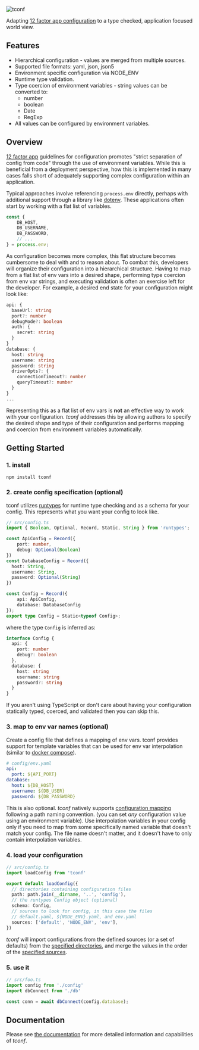 ![tconf](https://user-images.githubusercontent.com/33014/144646320-bb6cc527-18d6-4889-998e-e37fdc849170.png)

Adapting [12 factor app configuration](https://12factor.net/config) to a type checked, application focused world view.

## Features
- Hierarchical configuration - values are merged from multiple sources.
- Supported file formats: yaml, json, json5
- Environment specific configuration via NODE_ENV
- Runtime type validation.
- Type coercion of environment variables - string values can be converted to:
  - number
  - boolean
  - Date
  - RegExp
- All values can be configured by environment variables.

## Overview

[12 factor app](https://12factor.net/config) guidelines for configuration promotes "strict separation of config from code" through the use of environment variables. While this is beneficial from a deployment perspective, how this is implemented in many cases falls short of adequately supporting complex configuration within an application.

Typical approaches involve referencing `process.env` directly, perhaps with additional support through a library like [dotenv](https://github.com/motdotla/dotenv). These applications often start by working with a flat list of variables.

```typescript
const {
    DB_HOST,
    DB_USERNAME,
    DB_PASSWORD,
    // ...
} = process.env;
```
As configuration becomes more complex, this flat structure becomes cumbersome to deal with and to reason about. To combat this, developers will organize their configuration into a hierarchical structure. Having to map from a flat list of env vars into a desired shape, performing type coercion from env var strings, and executing validation is often an exercise left for the developer. For example, a desired end state for your configuration might look like:
```typescript
api: {
  baseUrl: string
  port?: number
  debugMode?: boolean
  auth: {
    secret: string
  }
}
database: {
  host: string
  username: string
  password: string
  driverOpts?: {
    connectionTimeout?: number
    queryTimeout?: number
  }
}
...
```
Representing this as a flat list of env vars is **not** an effective way to work with your configuration. _tconf_ addresses this by allowing authors to specify the desired shape and type of their configuration and performs mapping and coercion from environment variables automatically.


## Getting Started

### 1. install
```
npm install tconf
```

### 2. create config specification (optional)
tconf utilizes [runtypes]() for runtime type checking and as a schema for your config. This represents what you want your config to look like.

```typescript
// src/config.ts
import { Boolean, Optional, Record, Static, String } from 'runtypes';

const ApiConfig = Record({  
    port: number,
    debug: Optional(Boolean)
})
const DatabaseConfig = Record({
  host: String,
  username: String,
  password: Optional(String)
})

const Config = Record({
    api: ApiConfig,
    database: DatabaseConfig
});
export type Config = Static<typeof Config>;
```

where the type `Config` is inferred as:
```typescript
interface Config {
  api: {
    port: number
    debug?: boolean
  },
  database: {
    host: string
    username: string
    password?: string
  }
}
```


If you aren't using TypeScript or don't care about having your configuration statically typed, coerced, and validated then you can skip this.

### 3. map to env var names (optional)
Create a config file that defines a mapping of env vars. tconf provides support for template variables that can be used for env var interpolation (similar to [docker compose](https://docs.docker.com/compose/environment-variables/)).

```yaml
# config/env.yaml
api:
  port: ${API_PORT}
database:
  host: ${DB_HOST}
  username: ${DB_USER}
  password: ${DB_PASSWORD}
```

This is also optional. _tconf_ natively supports [configuration mapping](./DOC.md#environment-variable-mapping) following a path naming convention. (you can set *any* configuration value using an environment variable). Use interpolation variables in your config only if you need to map from some specifically named variable that doesn't match your config. The file name doesn't matter, and it doesn't have to only contain interpolation variables.

### 4. load your configuration

```typescript
// src/config.ts
import loadConfig from 'tconf'

export default loadConfig({
  // directories containing configuration files
  path: path.join(__dirname, '..', 'config'),
  // the runtypes Config object (optional)
  schema: Config,
  // sources to look for config, in this case the files
  // default.yaml, ${NODE_ENV}.yaml, and env.yaml
  sources: ['default', 'NODE_ENV', 'env'],
})

```
_tconf_ will import configurations from the defined sources (or a set of defaults) from the [specified directories](./DOC.md#path-required), and merge the values in the order of the [specified sources](./DOC.md#sources-optional).

### 5. use it
```typescript
// src/foo.ts
import config from './config'
import dbConnect from './db'

const conn = await dbConnect(config.database);
```


## Documentation

Please see [the documentation](./DOC.md) for more detailed information and capabilities of _tconf_.
